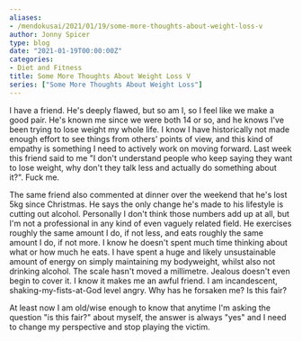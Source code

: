 ```yaml
---
aliases:
- /mendokusai/2021/01/19/some-more-thoughts-about-weight-loss-v
author: Jonny Spicer
type: blog
date: "2021-01-19T00:00:00Z"
categories:
- Diet and Fitness
title: Some More Thoughts About Weight Loss V
series: ["Some More Thoughts About Weight Loss"]
---
```

I have a friend. He's deeply flawed, but so am I, so I feel like we make a good pair. He's known me since we were both 14 or so, and he knows I've been trying to lose weight my whole
life. I know I have historically not made enough effort to see things from others' points of view, and this kind of empathy is something I need to actively work on moving forward. Last
week this friend said to me "I don't understand people who keep saying they want to lose weight, why don't they talk less and actually do something about it?". Fuck me.

The same friend also commented at dinner over the weekend that he's lost 5kg since Christmas. He says the only change he's made to his lifestyle is cutting out alcohol. Personally
I don't think those numbers add up at all, but I'm not a professional in any kind of even vaguely related field. He exercises roughly the same amount I do, if not less, and eats
roughly the same amount I do, if not more. I know he doesn't spent much time thinking about what or how much he eats. I have spent a huge and likely unsustainable amount of energy
on simply maintaining my bodyweight, whilst also not drinking alcohol. The scale hasn't moved a millimetre. Jealous doesn't even begin to cover it. I know it makes me an awful friend.
I am incandescent, shaking-my-fists-at-God level angry. Why has he forsaken me? Is this fair?

At least now I am old/wise enough to know that anytime I'm asking the question "is this fair?" about myself, the answer is always "yes" and I need to change my perspective and stop
playing the victim.
